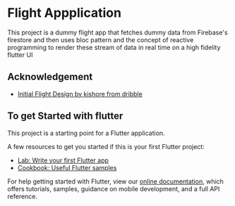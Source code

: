 # Flight Appplication

This project is a dummy flight app that fetches dummy data from Firebase's firestore and then uses bloc pattern
and the concept of reactive programming to render these stream of data in real time on a high fidelity flutter UI

## Acknowledgement
- [Initial Flight Design by kishore from dribble](https://dribbble.com/shots/5662956-Flight-Tickets-Deal-Tracker-App-Day-340-365-Project365)


## To get Started with flutter

This project is a starting point for a Flutter application.

A few resources to get you started if this is your first Flutter project:

- [Lab: Write your first Flutter app](https://flutter.dev/docs/get-started/codelab)
- [Cookbook: Useful Flutter samples](https://flutter.dev/docs/cookbook)

For help getting started with Flutter, view our 
[online documentation](https://flutter.dev/docs), which offers tutorials, 
samples, guidance on mobile development, and a full API reference.
